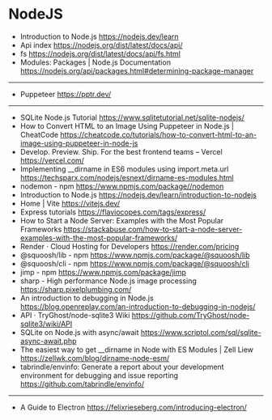 # NodeJS



* Introduction to Node.js <https://nodejs.dev/learn>
* Api index <https://nodejs.org/dist/latest/docs/api/>
* fs <https://nodejs.org/dist/latest/docs/api/fs.html>
* Modules: Packages | Node.js Documentation <https://nodejs.org/api/packages.html#determining-package-manager> 

---
* Puppeteer <https://pptr.dev/>

---

* SQLite Node.js Tutorial <https://www.sqlitetutorial.net/sqlite-nodejs/>
* How to Convert HTML to an Image Using Puppeteer in Node.js | CheatCode <https://cheatcode.co/tutorials/how-to-convert-html-to-an-image-using-puppeteer-in-node-js>
* Develop. Preview. Ship. For the best frontend teams – Vercel <https://vercel.com/>
* Implementing __dirname in ES6 modules using import.meta.url <https://techsparx.com/nodejs/esnext/dirname-es-modules.html>
* nodemon - npm <https://www.npmjs.com/package//nodemon>
* Introduction to Node.js <https://nodejs.dev/learn/introduction-to-nodejs>
* Home | Vite <https://vitejs.dev/>
* Express tutorials <https://flaviocopes.com/tags/express/>
* How to Start a Node Server: Examples with the Most Popular Frameworks <https://stackabuse.com/how-to-start-a-node-server-examples-with-the-most-popular-frameworks/>
* Render · Cloud Hosting for Developers <https://render.com/pricing>
* @squoosh/lib - npm <https://www.npmjs.com/package/@squoosh/lib>
* @squoosh/cli - npm <https://www.npmjs.com/package/@squoosh/cli>
* jimp - npm <https://www.npmjs.com/package/jimp>
* sharp - High performance Node.js image processing <https://sharp.pixelplumbing.com/>
* An introduction to debugging in Node.js <https://blog.openreplay.com/an-introduction-to-debugging-in-nodejs/>
* API · TryGhost/node-sqlite3 Wiki <https://github.com/TryGhost/node-sqlite3/wiki/API>
* SQLite on Node.js with async/await <https://www.scriptol.com/sql/sqlite-async-await.php>
* The easiest way to get __dirname in Node with ES Modules | Zell Liew <https://zellwk.com/blog/dirname-node-esm/>
* tabrindle/envinfo: Generate a report about your development environment for debugging and issue reporting <https://github.com/tabrindle/envinfo/>


---

* A Guide to Electron <https://felixrieseberg.com/introducing-electron/>

